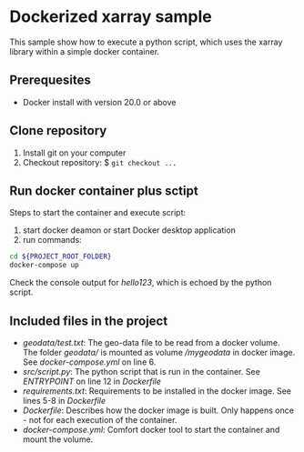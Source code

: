 # Dockerized xarray sample

This sample show how to execute a python script, which uses the xarray library within a simple docker container.

## Prerequesites
- Docker install with version 20.0 or above

## Clone repository
1. Install git on your computer
2. Checkout repository: $ `git checkout ...`

## Run docker container plus sctipt
Steps to start the container and execute script:

1. start docker deamon or start Docker desktop application
2. run commands:

```bash
cd ${PROJECT_ROOT_FOLDER}
docker-compose up
```

Check the console output for _hello123_, which is echoed by the python script.

## Included files in the project
- _geodata/test.txt_: The geo-data file to be read from a docker volume. The folder _geodata/_ is mounted as volume _/mygeodata_ in docker image. See _docker-compose.yml_ on line 6.
- _src/script.py_: The python script that is run in the container. See _ENTRYPOINT_ on line 12 in _Dockerfile_
- _requirements.txt_: Requirements to be installed in the docker image. See lines 5-8 in _Dockerfile_
- _Dockerfile_: Describes how the docker image is built. Only happens once - not for each execution of the container.
- _docker-compose.yml_: Comfort docker tool to start the container and mount the volume.
 